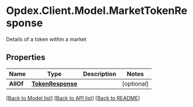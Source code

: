 # Opdex.Client.Model.MarketTokenResponse
Details of a token within a market

## Properties

Name | Type | Description | Notes
------------ | ------------- | ------------- | -------------
**AllOf** | [**TokenResponse**](.md) |  | [optional] 

[[Back to Model list]](../README.md#documentation-for-models) [[Back to API list]](../README.md#documentation-for-api-endpoints) [[Back to README]](../README.md)

